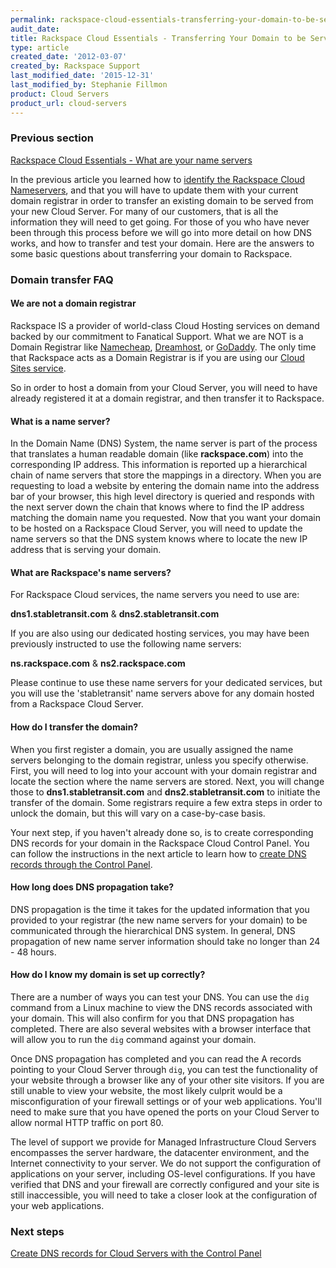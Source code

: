 ```yaml
---
permalink: rackspace-cloud-essentials-transferring-your-domain-to-be-served-from-rackspace-cloud/
audit_date:
title: Rackspace Cloud Essentials - Transferring Your Domain to be Served from Rackspace Cloud
type: article
created_date: '2012-03-07'
created_by: Rackspace Support
last_modified_date: '2015-12-31'
last_modified_by: Stephanie Fillmon
product: Cloud Servers
product_url: cloud-servers
---
```


### Previous section

[Rackspace Cloud Essentials - What are your name servers](/how-to/rackspace-cloud-essentials-what-are-your-name-servers)

In the previous article you learned how to [identify the Rackspace Cloud Nameservers](/how-to/rackspace-cloud-essentials-what-are-your-name-servers),
and that you will have to update them with your current domain registrar
in order to transfer an existing domain to be served from your new Cloud
Server. For many of our customers, that is all the information they
will need to get going. For those of you who have never been through
this process before we will go into more detail on how DNS works, and
how to transfer and test your domain. Here are the answers to some
basic questions about transferring your domain to Rackspace.

### Domain transfer FAQ

#### We are not a domain registrar

Rackspace IS a provider of world-class Cloud Hosting services on demand
backed by our commitment to Fanatical Support. What we are NOT is a
Domain Registrar like [Namecheap](http://www.namecheap.com/),
[Dreamhost](http://dreamhost.com/domains/), or
[GoDaddy](http://www.godaddy.com/). The only time that Rackspace acts
as a Domain Registrar is if you are using our [Cloud Sites service](/how-to/getting-started-with-cloud-sites-registering-andor-transferring-domain-names).

So in order to host a domain from your Cloud Server, you will need to
have already registered it at a domain registrar, and then transfer it
to Rackspace.

#### What is a name server?

In the Domain Name (DNS) System, the name server is part of the process
that translates a human readable domain (like **rackspace.com**) into the
corresponding IP address. This information is reported up a
hierarchical chain of name servers that store the mappings in a
directory. When you are requesting to load a website by entering the
domain name into the address bar of your browser, this high level
directory is queried and responds with the next server down the chain
that knows where to find the IP address matching the domain name you
requested. Now that you want your domain to be hosted on a Rackspace
Cloud Server, you will need to update the name servers so that the DNS
system knows where to locate the new IP address that is serving your
domain.

#### What are Rackspace's name servers?

For Rackspace Cloud services, the name servers you need to use are:

**dns1.stabletransit.com** & **dns2.stabletransit.com**

If you are also using our dedicated hosting services, you may have been
previously instructed to use the following name servers:

**ns.rackspace.com** & **ns2.rackspace.com**

Please continue to use these name servers for your dedicated services,
but you will use the 'stabletransit' name servers above for any domain
hosted from a Rackspace Cloud Server.

#### How do I transfer the domain?

When you first register a domain, you are usually assigned the
name servers belonging to the domain registrar, unless you specify
otherwise. First, you will need to log into your account with your
domain registrar and locate the section where the name servers are
stored. Next, you will change those to **dns1.stabletransit.com** and
**dns2.stabletransit.com** to initiate the transfer of the domain. Some
registrars require a few extra steps in order to unlock the domain, but
this will vary on a case-by-case basis.

Your next step, if you haven't already done so, is to create
corresponding DNS records for your domain in the Rackspace Cloud Control
Panel. You can follow the instructions in the next article to learn how
to [create DNS records through the Control Panel](/how-to/create-dns-records-for-cloud-servers-with-the-control-panel).

#### How long does DNS propagation take?

DNS propagation is the time it takes for the updated information that
you provided to your registrar (the new name servers for your domain) to
be communicated through the hierarchical DNS system. In general, DNS
propagation of new name server information should take no longer than 24 - 48 hours.

#### How do I know my domain is set up correctly?

There are a number of ways you can test your DNS.  You can use the `dig`
command from a Linux machine to view the DNS records associated with
your domain. This will also confirm for you that DNS propagation has
completed. There are also several websites with a browser interface
that will allow you to run the `dig` command against your domain.

Once DNS propagation has completed and you can read the A records
pointing to your Cloud Server through `dig`, you can test the
functionality of your website through a browser like any of your other
site visitors. If you are still unable to view your website, the most
likely culprit would be a misconfiguration of your firewall settings or
of your web applications. You'll need to make sure that you have opened
the ports on your Cloud Server to allow normal HTTP traffic on port
80.

The level of support we provide for Managed Infrastructure Cloud Servers
encompasses the server hardware, the datacenter environment, and the
Internet connectivity to your server. We do not support the
configuration of applications on your server, including OS-level
configurations. If you have verified that DNS and your firewall are
correctly configured and your site is still inaccessible, you will need
to take a closer look at the configuration of your web applications.

### Next steps

[Create DNS records for Cloud Servers with the Control Panel](/how-to/create-dns-records-for-cloud-servers-with-the-control-panel)
